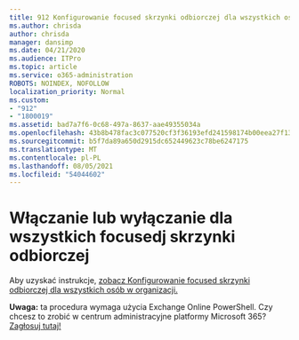 ```yaml
---
title: 912 Konfigurowanie focused skrzynki odbiorczej dla wszystkich osób w organizacji
ms.author: chrisda
author: chrisda
manager: dansimp
ms.date: 04/21/2020
ms.audience: ITPro
ms.topic: article
ms.service: o365-administration
ROBOTS: NOINDEX, NOFOLLOW
localization_priority: Normal
ms.custom:
- "912"
- "1800019"
ms.assetid: bad7a7f6-0c68-497a-8637-aae49355034a
ms.openlocfilehash: 43b8b478fac3c077520cf3f36193efd241598174b00eea27f13861de1a140954
ms.sourcegitcommit: b5f7da89a650d2915dc652449623c78be6247175
ms.translationtype: MT
ms.contentlocale: pl-PL
ms.lasthandoff: 08/05/2021
ms.locfileid: "54044602"
---
```

# <a name="turn-focused-inbox-on-or-off-for-everyone"></a>Włączanie lub wyłączanie dla wszystkich focusedj skrzynki odbiorczej

Aby uzyskać instrukcje, [zobacz Konfigurowanie focused skrzynki odbiorczej dla wszystkich osób w organizacji.](https://docs.microsoft.com/microsoft-365/admin/setup/configure-focused-inbox)

**Uwaga:** ta procedura wymaga użycia Exchange Online PowerShell. Czy chcesz to zrobić w centrum administracyjne platformy Microsoft 365? [Zagłosuj tutaj!](https://go.microsoft.com/fwlink/p/?linkid=862489)
